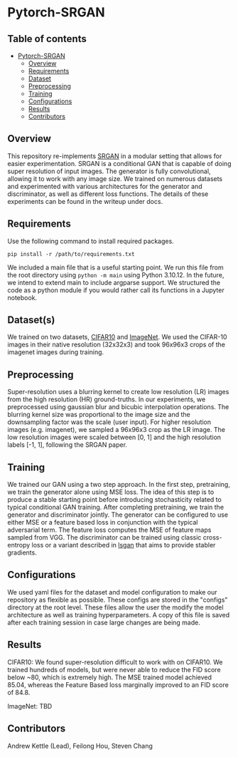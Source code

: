 # Pytorch-SRGAN

## Table of contents
- [Pytorch-SRGAN](#Pytorch-SRGAN)
  - [Overview](#Overview)
  - [Requirements](#Requirements)
  - [Dataset](#Dataset)
  - [Preprocessing](#Preprocessing)
  - [Training](#Training)
  - [Configurations](#Configurations)
  - [Results](#Results)
  - [Contributors](#Contributors)

## Overview
This repository re-implements [SRGAN](https://arxiv.org/abs/1609.04802v5) in a modular setting that allows for easier experimentation. SRGAN is a conditional GAN that is capable of doing super resolution of input images. The generator is fully convolutional, allowing it to work with any image size. We trained on numerous datasets and experimented with various architectures for the generator and discriminator, as well as different loss functions. 
The details of these experiments can be found in the writeup under docs. 

## Requirements
Use the following command to install required packages.
```
pip install -r /path/to/requirements.txt
```
We included a main file that is a useful starting point. We run this file from the root directory using `python -m main` using Python 3.10.12. In the future, we intend to extend main to include argparse support. We structured the code as a python module if you would rather call its functions in a Jupyter notebook.

## Dataset(s)
We trained on two datasets, [CIFAR10](https://www.cs.toronto.edu/~kriz/cifar.html) and [ImageNet](https://image-net.org/download.php). We used the CIFAR-10 images in their native resolution (32x32x3) and took 96x96x3 crops of the imagenet images during training.

## Preprocessing
Super-resolution uses a blurring kernel to create low resolution (LR) images from the high resolution (HR) ground-truths. In our experiments, we preprocessed using gaussian blur and bicubic interpolation operations. The blurring kernel size was proportional to the image size and the downsampling factor was the scale (user input). For higher resolution images (e.g. imagenet), we sampled a 96x96x3 crop as the LR image. The low resolution images were scaled between [0, 1] and the high resolution labels [-1, 1], following the SRGAN paper. 

## Training
We trained our GAN using a two step approach. In the first step, pretraining, we train the generator alone using MSE loss. The idea of this step is to produce a stable starting point before introducing stochasticity related to typical conditional GAN training. After completing pretraining, we train the generator and discriminator jointly. The generator can be configured to use either MSE or a feature based loss in conjunction with the typical adversarial term. The feature loss computes the MSE of feature maps sampled from VGG. The discriminator can be trained using classic cross-entropy loss or a variant described in [lsgan](https://arxiv.org/pdf/1506.05751) that aims to provide stabler gradients. 

## Configurations
We used yaml files for the dataset and model configuration to make our repository as flexible as possible. These configs are stored in the "configs" directory at the root level. These files allow the user the modify the model architecture as well as training hyperparameters. A copy of this file is saved after each training session in case large changes are being made. 

## Results
CIFAR10:
We found super-resolution difficult to work with on CIFAR10. We trained hundreds of models, but were never able to reduce the FID score below ~80, which is extremely high. The MSE trained model achieved 85.04, whereas the Feature Based loss marginally improved to an FID score of 84.8.

ImageNet: TBD

## Contributors
Andrew Kettle (Lead), Feilong Hou, Steven Chang
